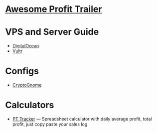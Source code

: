 # [Awesome Profit Trailer](https://profittrailer.com)





# VPS and Server Guide
- [DigitalOcean](https://m.do.co/c/430e35cff438)
- [Vultr](https://www.vultr.com)

# Configs
- [CryptoGnome](https://github.com/CryptoGnome/Profit-Trailer-Settings/releases)






# Calculators
- [PT Tracker](https://github.com/chrisek/PT_Tracker) — Spreadsheet calculator with daily average profit, total profit, just copy paste your sales log
